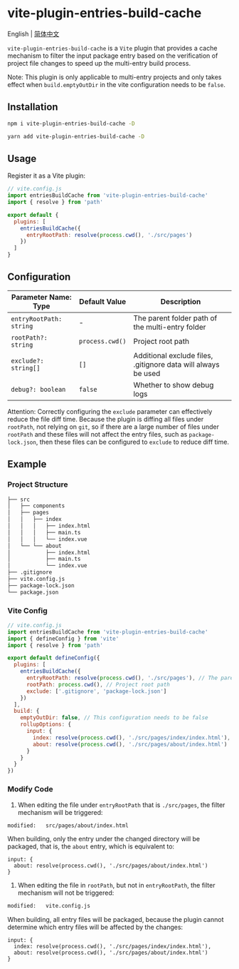 # vite-plugin-entries-build-cache

English | [简体中文](./README.zh_CN.md)

`vite-plugin-entries-build-cache` is a `Vite` plugin that provides a cache mechanism to filter the input package entry based on the verification of project file changes to speed up the multi-entry build process.

Note: This plugin is only applicable to multi-entry projects and only takes effect when `build.emptyOutDir` in the vite configuration needs to be `false`.

## Installation

```bash
npm i vite-plugin-entries-build-cache -D
```

```bash
yarn add vite-plugin-entries-build-cache -D
```

## Usage

Register it as a Vite plugin:

```js
// vite.config.js
import entriesBuildCache from 'vite-plugin-entries-build-cache'
import { resolve } from 'path'

export default {
  plugins: [
    entriesBuildCache({
      entryRootPath: resolve(process.cwd(), './src/pages')
    })
  ]
}
```

## Configuration

| Parameter Name: Type           | Default Value   | Description                                                   |
| ------------------------------ | --------------- | ------------------------------------------------------------- |
| `entryRootPath: string`        | -               | The parent folder path of the multi-entry folder              |
| `rootPath?: string`            | `process.cwd()` | Project root path                                             |
| `exclude?: string[]`           | `[]`            | Additional exclude files, .gitignore data will always be used |
| `debug?: boolean`              | `false`         | Whether to show debug logs                                    |

Attention: Correctly configuring the `exclude` parameter can effectively reduce the file diff time. Because the plugin is diffing all files under `rootPath`, not relying on `git`, so if there are a large number of files under `rootPath` and these files will not affect the entry files, such as `package-lock.json`, then these files can be configured to `exclude` to reduce diff time.

## Example

### Project Structure

```bash
├── src
│   ├── components
│   ├── pages
│   │   ├── index
│   │   │   ├── index.html
│   │   │   ├── main.ts
│   │   │   └── index.vue
│   └── └── about
│           ├── index.html
│           ├── main.ts
│           └── index.vue
├── .gitignore
├── vite.config.js
├── package-lock.json
└── package.json
```

### Vite Config

```js
// vite.config.js
import entriesBuildCache from 'vite-plugin-entries-build-cache'
import { defineConfig } from 'vite'
import { resolve } from 'path'

export default defineConfig({
  plugins: [
    entriesBuildCache({
      entryRootPath: resolve(process.cwd(), './src/pages'), // The parent folder path of the multi-entry folder. The plugin will filter the input entry based on the file changes under this path
      rootPath: process.cwd(), // Project root path
      exclude: ['.gitignore', 'package-lock.json']
    })
  ],
  build: {
    emptyOutDir: false, // This configuration needs to be false
    rollupOptions: {
      input: {
        index: resolve(process.cwd(), './src/pages/index/index.html'),
        about: resolve(process.cwd(), './src/pages/about/index.html')
      }
    }
  }
})
```

### Modify Code

1. When editing the file under `entryRootPath` that is `./src/pages`, the filter mechanism will be triggered:

```bash
modified:   src/pages/about/index.html
```

When building, only the entry under the changed directory will be packaged, that is, the `about` entry, which is equivalent to:


```text
input: {
  about: resolve(process.cwd(), './src/pages/about/index.html')
}
```

1. When editing the file in `rootPath`, but not in `entryRootPath`, the filter mechanism will not be triggered:

```bash
modified:   vite.config.js
```

When building, all entry files will be packaged, because the plugin cannot determine which entry files will be affected by the changes:

```text
input: {
  index: resolve(process.cwd(), './src/pages/index/index.html'),
  about: resolve(process.cwd(), './src/pages/about/index.html')
}
```
